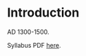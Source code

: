# Introduction

AD 1300-1500.

Syllabus PDF [here](https://drive.google.com/file/d/1wFoMH-akLAokWmtOSsR0R_WWsISw7GSQ/view).
